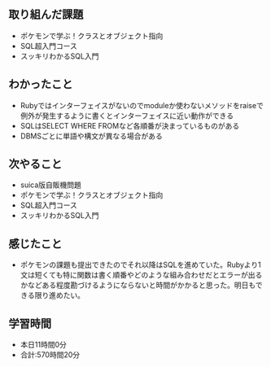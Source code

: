 ## 取り組んだ課題
- ポケモンで学ぶ！クラスとオブジェクト指向
- SQL超入門コース
- スッキリわかるSQL入門
## わかったこと
-  Rubyではインターフェイスがないのでmoduleか使わないメソッドをraiseで例外が発生するように書くとインターフェイスに近い動作ができる
-  SQLはSELECT WHERE FROMなど各順番が決まっているものがある
-  DBMSごとに単語や構文が異なる場合がある
## 次やること
- suica版自販機問題
- ポケモンで学ぶ！クラスとオブジェクト指向
-  SQL超入門コース
- スッキリわかるSQL入門
## 感じたこと
- ポケモンの課題も提出できたのでそれ以降はSQLを進めていた。Rubyより1文は短くても特に関数は書く順番やどのような組み合わせだとエラーが出るかなどある程度勘づけるようにならないと時間がかかると思った。明日もできる限り進めたい。
## 学習時間
- 本日11時間0分<br>
- 合計:570時間20分
